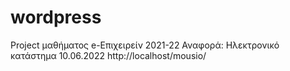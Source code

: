 # wordpress
Project μαθήματος e-Επιχειρείν 2021-22
Αναφορά: Ηλεκτρονικό κατάστημα
10.06.2022
http://localhost/mousio/
